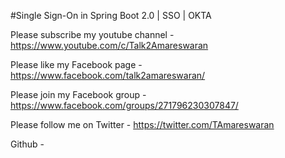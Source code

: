 #Single Sign-On in Spring Boot 2.0 | SSO | OKTA

Please subscribe my youtube channel - https://www.youtube.com/c/Talk2Amareswaran

Please like my Facebook page - https://www.facebook.com/talk2amareswaran/

Please join my Facebook group - https://www.facebook.com/groups/271796230307847/

Please follow me on Twitter - https://twitter.com/TAmareswaran

Github - 
